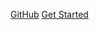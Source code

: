 <!-- ![logo](resource\pic\a5a4ce979ba8483996d6cf912911b1a8.jpg) -->
[GitHub](https://github.com/tkang4912/knowledgeRepository)
[Get Started](README.md)
